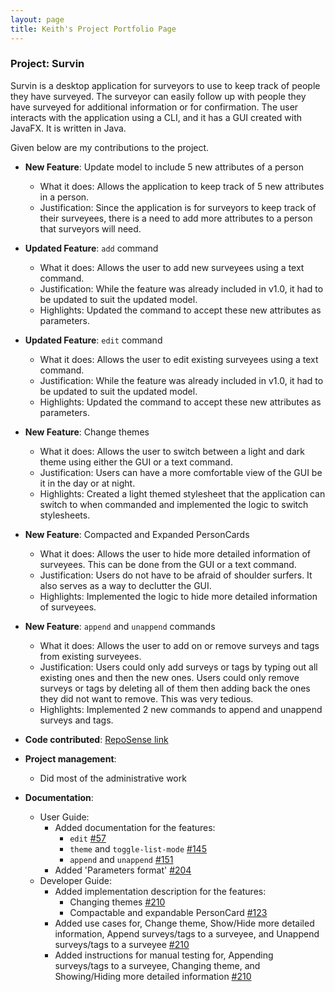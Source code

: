 ```yaml
---
layout: page
title: Keith's Project Portfolio Page
---
```


### Project: Survin

Survin is a desktop application for surveyors to use to keep track of people they have surveyed. The surveyor can easily follow up with people they have surveyed for additional information or for confirmation. The user interacts with the application using a CLI, and it has a GUI created with JavaFX. It is written in Java.

Given below are my contributions to the project.
* **New Feature**: Update model to include 5 new attributes of a person
  * What it does: Allows the application to keep track of 5 new attributes in a person.
  * Justification: Since the application is for surveyors to keep track of their surveyees, there is a need to add more attributes to a person that surveyors will need.

* **Updated Feature**: `add` command
  * What it does: Allows the user to add new surveyees using a text command.
  * Justification: While the feature was already included in v1.0, it had to be updated to suit the updated model.
  * Highlights: Updated the command to accept these new attributes as parameters.

* **Updated Feature**: `edit` command
  * What it does: Allows the user to edit existing surveyees using a text command.
  * Justification: While the feature was already included in v1.0, it had to be updated to suit the updated model.
  * Highlights: Updated the command to accept these new attributes as parameters.

* **New Feature**: Change themes
  * What it does: Allows the user to switch between a light and dark theme using either the GUI or a text command.
  * Justification: Users can have a more comfortable view of the GUI be it in the day or at night.
  * Highlights: Created a light themed stylesheet that the application can switch to when commanded and implemented the logic to switch stylesheets.

* **New Feature**: Compacted and Expanded PersonCards
  * What it does: Allows the user to hide more detailed information of surveyees. This can be done from the GUI or a text command.
  * Justification: Users do not have to be afraid of shoulder surfers. It also serves as a way to declutter the GUI.
  * Highlights: Implemented the logic to hide more detailed information of surveyees.

* **New Feature**: `append` and `unappend` commands
  * What it does: Allows the user to add on or remove surveys and tags from existing surveyees.
  * Justification: Users could only add surveys or tags by typing out all existing ones and then the new ones. Users could only remove surveys or tags by deleting all of them then adding back the ones they did not want to remove. This was very tedious.
  * Highlights: Implemented 2 new commands to append and unappend surveys and tags.

* **Code contributed**: [RepoSense link](https://nus-cs2103-ay2223s1.github.io/tp-dashboard/?search=keithpjx&breakdown=true)

* **Project management**:
  * Did most of the administrative work

* **Documentation**:
  * User Guide:
    * Added documentation for the features:
      * `edit` [\#57](https://github.com/AY2223S1-CS2103-F13-2/tp/pull/57)
      * `theme` and `toggle-list-mode` [\#145](https://github.com/AY2223S1-CS2103-F13-2/tp/pull/145)
      * `append` and `unappend` [\#151](https://github.com/AY2223S1-CS2103-F13-2/tp/pull/151)
    * Added 'Parameters format' [\#204](https://github.com/AY2223S1-CS2103-F13-2/tp/pull/204)
  * Developer Guide:
    * Added implementation description for the features:
      * Changing themes [\#210](https://github.com/AY2223S1-CS2103-F13-2/tp/pull/210)
      * Compactable and expandable PersonCard [\#123](https://github.com/AY2223S1-CS2103-F13-2/tp/pull/123)
    * Added use cases for, Change theme, Show/Hide more detailed information, Append surveys/tags to a surveyee, and Unappend surveys/tags to a surveyee [\#210](https://github.com/AY2223S1-CS2103-F13-2/tp/pull/210)
    * Added instructions for manual testing for, Appending surveys/tags to a surveyee, Changing theme, and Showing/Hiding more detailed information [\#210](https://github.com/AY2223S1-CS2103-F13-2/tp/pull/210)
